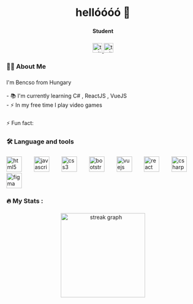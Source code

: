 <h1 align="center">hellóóóó 👋</h1>

###

<h4 align="center">Student</h4>

###

<div align="center">
  <a href="https://twitter.com/bencsoval" target="_blank">
    <img src="https://img.shields.io/static/v1?message=bencsoval&logo=twitter&label=Twitter&color=696969&logoColor=white&labelColor=1DA1F2&style=for-the-badge" height="25" alt="twitter logo"  />
  </a>
  <a href="https://www.twitch.tv/bencso_" target="_blank">
    <img src="https://img.shields.io/static/v1?message=bencso_&logo=twitch&label=Twitch&color=696969&logoColor=white&labelColor=9146FF&style=for-the-badge" height="25" alt="twitch logo"  />
  </a>
</div>

###

<h3 align="left">👩‍💻  About Me</h3>

###

<p align="left">I'm Bencso from Hungary<br><br>- 📚 I'm currently learning C# , ReactJS , VueJS<br>- ⚡ In my free time I play video games</p>

###
⚡ Fun fact:
<!--STARTS_HERE_QUOTE_README-->
<!--ENDS_HERE_QUOTE_README-->
<h3 align="left">🛠 Language and tools</h3>

###

<div align="left">
  <img src="https://cdn.jsdelivr.net/gh/devicons/devicon/icons/html5/html5-original.svg" height="40" alt="html5 logo"  />
  <img width="24" />
  <img src="https://cdn.jsdelivr.net/gh/devicons/devicon/icons/javascript/javascript-original.svg" height="40" alt="javascript logo"  />
  <img width="24" />
  <img src="https://cdn.jsdelivr.net/gh/devicons/devicon/icons/css3/css3-original.svg" height="40" alt="css3 logo"  />
  <img width="24" />
  <img src="https://skillicons.dev/icons?i=bootstrap" height="40" alt="bootstrap logo"  />
  <img width="24" />
  <img src="https://cdn.jsdelivr.net/gh/devicons/devicon/icons/vuejs/vuejs-original.svg" height="40" alt="vuejs logo"  />
  <img width="24" />
  <img src="https://skillicons.dev/icons?i=react" height="40" alt="react logo"  />
  <img width="24" />
  <img src="https://skillicons.dev/icons?i=cs" height="40" alt="csharp logo"  />
  <img width="24" />
  <img src="https://cdn.jsdelivr.net/gh/devicons/devicon/icons/figma/figma-original.svg" height="40" alt="figma logo"  />
</div>

###

<h3 align="left">🔥   My Stats :</h3>

###

<div align="center">
  <img src="https://streak-stats.demolab.com?user=bencso&locale=en&mode=weekly&theme=codeSTACKr&hide_border=false&border_radius=50&date_format=%5BY%20%5DM%20j&order=3" height="220" alt="streak graph"  />
</div>

###

